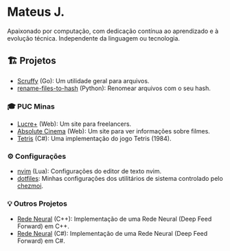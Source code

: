 # Mateus J.

Apaixonado por computação, com dedicação contínua ao aprendizado e à evolução técnica. Independente da linguagem ou tecnologia.

## 🏗️ Projetos

- [Scruffy](https://github.com/mateusjdev/scruffy) (Go): Um utilidade geral para arquivos.
- [rename-files-to-hash](https://github.com/mateusjdev/rename-files-to-hash) (Python): Renomear arquivos com o seu hash.

<!-- Projetos não publicados

- [desconectado](https://github.com/mateusjdev/desconectado): Um aplicativo para android que utiliza um servidor do Jellyfin para baixar músicas offlines e ouvir em players de 3º como Poweramp ou VLC.
- [gambiarra-de](https://github.com/mateusjdev/gambiarra-de): Configurações do meu desktop environment no linux (dwm+dmenu+dwmblocks).

-->

### 🎓 PUC Minas

- [Lucre+](https://github.com/mateusjdev/psg-ti-lucre-mais) (Web): Um site para freelancers.
- [Absolute Cinema](https://github.com/mateusjdev/psg-ti-absolute-cinema) (Web): Um site para ver informações sobre filmes.
- [Tetris](https://github.com/mateusjdev/psg-ti-tetris) (C#): Uma implementação do jogo Tetris (1984).

### ⚙️ Configurações

- [nvim](https://github.com/mateusjdev/nvim) (Lua): Configurações do editor de texto nvim.
- [dotfiles](https://github.com/mateusjdev/dotfiles): Minhas configurações dos utilitários de sistema controlado pelo [chezmoi](https://www.chezmoi.io).

### 💡 Outros Projetos

- [Rede Neural](https://github.com/mateusjdev/neural) (C++): Implementação de uma Rede Neural (Deep Feed Forward) em C++.
- [Rede Neural](https://github.com/mateusjdev/neural-cs) (C#): Implementação de uma Rede Neural (Deep Feed Forward) em C#.

<!--

## Linguagens

Já utilizei diversas linguagens durante o meu aprendizado. Hoje em dia sou mais proveniente em C# pelo costume durante a graduação e python pela facilidade, mas tenho facilidade de me adaptar a qualquer outra linguagem.

"Jack of all trades, master of none"

<img src="https://cdn.jsdelivr.net/gh/devicons/devicon@latest/icons/javascript/javascript-original.svg" height="30" width="30" />
<img src="https://cdn.jsdelivr.net/gh/devicons/devicon@latest/icons/c/c-original.svg" height="30" width="30" />
<img src="https://cdn.jsdelivr.net/gh/devicons/devicon@latest/icons/cplusplus/cplusplus-original.svg" height="30" width="30" />
<img src="https://cdn.jsdelivr.net/gh/devicons/devicon@latest/icons/csharp/csharp-original.svg" height="30" width="30" />
<img src="https://cdn.jsdelivr.net/gh/devicons/devicon@latest/icons/kotlin/kotlin-original.svg" height="30" width="30" />
<img src="https://cdn.jsdelivr.net/gh/devicons/devicon@latest/icons/java/java-original.svg" height="30" width="30" />
<img src="https://cdn.jsdelivr.net/gh/devicons/devicon@latest/icons/lua/lua-original.svg" height="30" width="30" />
<img src="https://cdn.jsdelivr.net/gh/devicons/devicon@latest/icons/go/go-original.svg" height="30" width="30" />
<img src="https://cdn.jsdelivr.net/gh/devicons/devicon@latest/icons/python/python-original.svg" height="30" width="30" />

## Ferramentas e Técnologias

Necessário?

docker, bash, linux
typescript
androidstudio, vscode, vim

-->
